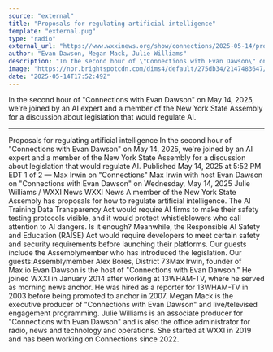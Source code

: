 ```yaml
---
source: "external"
title: "Proposals for regulating artificial intelligence"
template: "external.pug"
type: "radio"
external_url: "https://www.wxxinews.org/show/connections/2025-05-14/proposals-for-regulating-artificial-intelligence"
author: "Evan Dawson, Megan Mack, Julie Williams"
description: "In the second hour of \"Connections with Evan Dawson\" on May 14, 2025, we're joined by an AI expert and a member of the New York State Assembly for a discussion about legislation that would regulate AI."
image: "https://npr.brightspotcdn.com/dims4/default/275db34/2147483647/strip/true/crop/1024x538+0+0/resize/1200x630!/quality/90/?url=http%3A%2F%2Fnpr-brightspot.s3.amazonaws.com%2Fcd%2F8e%2Fcb478b264a3f92d293cbbac024c7%2Fimage-2025-05-14t163244-197.jpg"
date: "2025-05-14T17:52:49Z"
---
```


In the second hour of "Connections with Evan Dawson" on May 14, 2025, we're joined by an AI expert and a member of the New York State Assembly for a discussion about legislation that would regulate AI.

---

Proposals for regulating artificial intelligence
In the second hour of "Connections with Evan Dawson" on May 14, 2025, we're joined by an AI expert and a member of the New York State Assembly for a discussion about legislation that would regulate AI.
Published May 14, 2025 at 5:52 PM EDT
1 of 2
— Max Irwin on "Connections"
Max Irwin with host Evan Dawson on "Connections with Evan Dawson" on Wednesday, May 14, 2025
Julie Williams / WXXI News
WXXI News
A member of the New York State Assembly has proposals for how to regulate artificial intelligence. The AI Training Data Transparency Act would require AI firms to make their safety testing protocols visible, and it would protect whistleblowers who call attention to AI dangers. Is it enough? Meanwhile, the Responsible AI Safety and Education (RAISE) Act would require developers to meet certain safety and security requirements before launching their platforms. Our guests include the Assemblymember who has introduced the legislation. Our guests:Assemblymember Alex Bores, District 73Max Irwin, founder of Max.io
Evan Dawson is the host of "Connections with Evan Dawson." He joined WXXI in January 2014 after working at 13WHAM-TV, where he served as morning news anchor. He was hired as a reporter for 13WHAM-TV in 2003 before being promoted to anchor in 2007.
Megan Mack is the executive producer of "Connections with Evan Dawson" and live/televised engagement programming.
Julie Williams is an associate producer for "Connections with Evan Dawson" and is also the office administrator for radio, news and technology and operations. She started at WXXI in 2019 and has been working on Connections since 2022.
